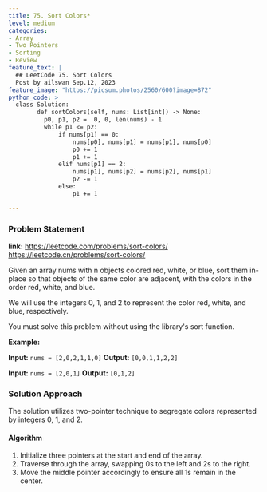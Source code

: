 ```yaml
---
title: 75. Sort Colors*
level: medium
categories:
- Array
- Two Pointers
- Sorting
- Review
feature_text: |
  ## LeetCode 75. Sort Colors
  Post by ailswan Sep.12, 2023
feature_image: "https://picsum.photos/2560/600?image=872"
python_code: >
  class Solution:
        def sortColors(self, nums: List[int]) -> None:
          p0, p1, p2 =  0, 0, len(nums) - 1
          while p1 <= p2:
              if nums[p1] == 0:
                  nums[p0], nums[p1] = nums[p1], nums[p0]
                  p0 += 1
                  p1 += 1
              elif nums[p1] == 2:
                  nums[p1], nums[p2] = nums[p2], nums[p1]
                  p2 -= 1
              else:
                  p1 += 1

---
```


### Problem Statement
**link:**
https://leetcode.com/problems/sort-colors/
https://leetcode.cn/problems/sort-colors/


Given an array nums with n objects colored red, white, or blue, sort them in-place so that objects of the same color are adjacent, with the colors in the order red, white, and blue.

We will use the integers 0, 1, and 2 to represent the color red, white, and blue, respectively.

You must solve this problem without using the library's sort function.


**Example:**

**Input:** `nums = [2,0,2,1,1,0]`
**Output:** `[0,0,1,1,2,2]`

**Input:** `nums = [2,0,1]`
**Output:** `[0,1,2]`


### Solution Approach

The solution utilizes two-pointer technique to segregate colors represented by integers 0, 1, and 2.

 
#### Algorithm
 
1. Initialize three pointers at the start and end of the array.
2. Traverse through the array, swapping 0s to the left and 2s to the right.
3. Move the middle pointer accordingly to ensure all 1s remain in the center.